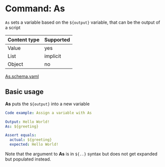 # Command: As

`As` sets a variable based on the `${output}` variable, that can be the output of a script

| Content type | Supported |
|--------------|-----------|
| Value        | yes       |
| List         | implicit  |
| Object       | no        |

[As.schema.yaml](schema/As.schema.yaml)

## Basic usage

**As** puts the `${output}` into a new variable

```yaml instacli
Code example: Assign a variable with As

Output: Hello World!
As: ${greeting}

Assert equals:
  actual: ${greeting}
  expected: Hello World!
```

Note that the argument to **As** is in `${..}` syntax but does not get expanded but populated instead.